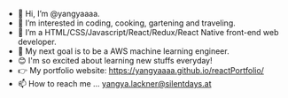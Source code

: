- 👋 Hi, I’m @yangyaaaa.
- 👀 I’m interested in coding, cooking, gartening and traveling.
- 🌱 I’m a HTML/CSS/Javascript/React/Redux/React Native front-end web developer.
- 💞️ My next goal is to be a AWS machine learning engineer.
- 😊 I'm so excited about learning new stuffs everyday!
- 👉 My portfolio website: https://yangyaaaa.github.io/reactPortfolio/
- 📫 How to reach me ... yangya.lackner@silentdays.at

<!---
yangyaaaa/yangyaaaa is a ✨ special ✨ repository because its `README.md` (this file) appears on your GitHub profile.
You can click the Preview link to take a look at your changes.
--->

